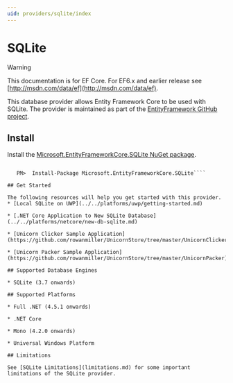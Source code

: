 ```yaml
---
uid: providers/sqlite/index
---
```

# SQLite

> [!WARNING]
> This documentation is for EF Core. For EF6.x and earlier release see [http://msdn.com/data/ef](http://msdn.com/data/ef).

This database provider allows Entity Framework Core to be used with SQLite. The provider is maintained as part of the [EntityFramework GitHub project](https://github.com/aspnet/EntityFramework).

## Install

Install the [Microsoft.EntityFrameworkCore.SQLite NuGet package](https://www.nuget.org/packages/Microsoft.EntityFrameworkCore.SQLite/).

<!-- literal_block"language": "csharp",", "xml:space": "preserve", "classes  "backrefs  "names  "dupnames  highlight_args}, "ids  "linenos": false -->
````text

   PM>  Install-Package Microsoft.EntityFrameworkCore.SQLite````

## Get Started

The following resources will help you get started with this provider.
* [Local SQLite on UWP](../../platforms/uwp/getting-started.md)

* [.NET Core Application to New SQLite Database](../../platforms/netcore/new-db-sqlite.md)

* [Unicorn Clicker Sample Application](https://github.com/rowanmiller/UnicornStore/tree/master/UnicornClicker/UWP)

* [Unicorn Packer Sample Application](https://github.com/rowanmiller/UnicornStore/tree/master/UnicornPacker)

## Supported Database Engines

* SQLite (3.7 onwards)

## Supported Platforms

* Full .NET (4.5.1 onwards)

* .NET Core

* Mono (4.2.0 onwards)

* Universal Windows Platform

## Limitations

See [SQLite Limitations](limitations.md) for some important limitations of the SQLite provider.
